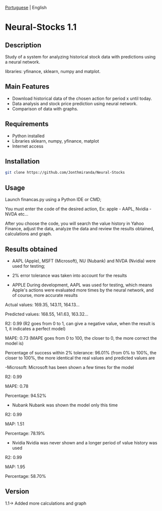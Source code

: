[Portuguese](https://github.com/Jonthmiranda/Neural-Stocks/blob/main/README%20pt-br.md) | English

# Neural-Stocks 1.1

## Description

Study of a system for analyzing historical stock data with predictions using a neural network.

libraries: yfinance, sklearn, numpy and matplot.

## Main Features

- Download historical data of the chosen action for period x until today.
- Data analysis and stock price prediction using neural network.
- Comparison of data with graphs.

## Requirements

- Python installed
- Libraries sklearn, numpy, yfinance, matplot
- Internet access

## Installation

```bash
git clone https://github.com/Jonthmiranda/Neural-Stocks
```

## Usage

Launch financas.py using a Python IDE or CMD;

You must enter the code of the desired action, Ex: apple - AAPL, Nvidia - NVDA etc...

After you choose the code, you will search the value history in Yahoo Finance, adjust the data, analyze the data and review the results obtained, calculations and graph.

## Results obtained

- AAPL (Apple), MSFT (Microsoft), NU (Nubank) and NVDA (Nvidia) were used for testing;
- 2% error tolerance was taken into account for the results 

- APPLE
During development, AAPL was used for testing, which means Apple's actions were evaluated more times by the neural network, and of course, more accurate results

Actual values: 169.35, 143.11, 164.13...

Predicted values: 168.55, 141.63, 163.32...

R2: 0.99 (R2 goes from 0 to 1, can give a negative value, when the result is 1, it indicates a perfect model)

MAPE: 0.73 (MAPE goes from 0 to 100, the closer to 0, the more correct the model is)

Percentage of success within 2% tolerance: 96.01% (from 0% to 100%, the closer to 100%, the more identical the real values ​​and predicted values ​​are

-Microsoft:
Microsoft has been shown a few times for the model

R2: 0.99

MAPE: 0.78

Percentage: 94.52%

- Nubank
Nubank was shown the model only this time

R2: 0.99

MAP: 1.51

Percentage: 78.19%

- Nvidia
Nvidia was never shown and a longer period of value history was used

R2: 0.99

MAP: 1.95

Percentage: 58.70%

## Version

1.1-> Added more calculations and graph
